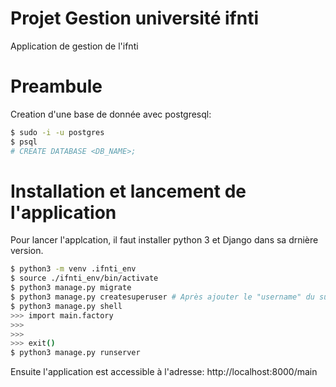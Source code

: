 # Projet Gestion université ifnti
Application de gestion de l'ifnti

# Preambule
Creation d'une base de donnée avec postgresql:

```bash
$ sudo -i -u postgres
$ psql
# CREATE DATABASE <DB_NAME>;
```


# Installation et lancement de l'application
Pour lancer l'applcation, il faut installer python 3 et Django dans sa drnière version.
```bash
$ python3 -m venv .ifnti_env
$ source ./ifnti_env/bin/activate
$ python3 manage.py migrate
$ python3 manage.py createsuperuser # Après ajouter le "username" du superuser dans la list se trouvant dans le fichier main.factory
$ python3 manage.py shell
>>> import main.factory
>>>
>>>
>>> exit() 
$ python3 manage.py runserver
```

Ensuite l'application est accessible à l'adresse: http://localhost:8000/main
